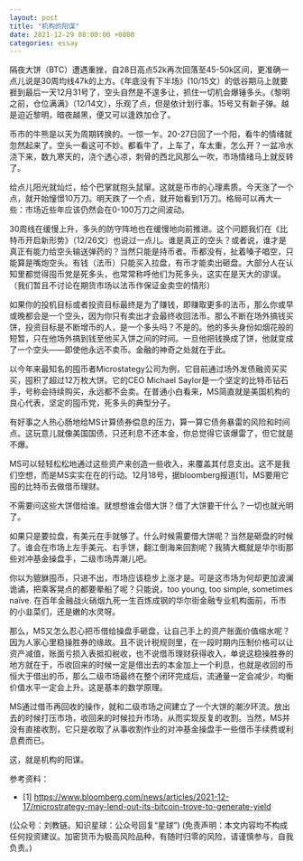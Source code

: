 ```yaml
---
layout: post
title: "机构的阳谋"
date: 2021-12-29 08:00:00 +0800
categories: essay
---
```


隔夜大饼（BTC）遭遇重挫，自28日高点52k再次回落至45-50k区间，更准确一点儿说是30周均线47k的上方。《年底没有下半场》(10/15文）的低谷期马上就要捱到最后一天12月31号了，空头自然是不遑多让，抓住一切机会爆锤多头。《黎明之前，仓位满满》（12/14文），乐观了点，但是依计划行事。15号又有新子弹。越是迫近黎明，暗夜越黑，便又可以逢跌加仓了。

币市的牛熊是以天为周期转换的。一惊一乍。20-27日回了一个阳，看牛的情绪就忽然起来了。空头一看这可不妙。都看牛了，上车了，车太重，怎么开？一盆冷水浇下来，数九寒天的，浇个透心凉，刺骨的西北风那么一吹，市场情绪马上就反转了。

给点儿阳光就灿烂，给个巴掌就抱头鼠窜。这就是币市的心理素质。今天涨了一个点，就开始憧憬10万刀。明天跌了一个点，就开始看到1万刀。格局可以再大一些：市场近些年应该仍然会在0-100万刀之间波动。

30周线在缓慢上升，多头的防守阵地也在缓慢地向前推进。这个问题我们在《比特币开启新形势》（12/26文）也说过一点儿。谁是真正的空头？或者说，谁才是真正有能力给空头输送弹药的？当然只能是持币者。币都没有，扯着嗓子唱空，只能算是嘴炮空头。有钱（法币）只能买入拉盘，有币才能卖出砸盘。大部分人在认知里都觉得囤币党是死多头，也常常称呼他们为死多头，这实在是天大的谬误。（我们暂且不讨论在期货市场以法币作保证金卖空的情形）

如果你的投机目标或者投资目标最终是为了赚钱，即赚取更多的法币，那么你或早或晚都会是一个空头，因为你只有卖出才会最终收回法币。那么不断在场外搞钱买饼，投资目标是不断增币的人，是一个多头吗？不是的。他的多头身份如烟花般的短暂，只在他场外搞到钱至他买入饼之间的时间。一旦他把钱换成了饼，他就变成了一个空头——即使他永远不卖币。金融的神奇之处就在于此。

以今年来最知名的囤币者Microstategy公司为例，它目前通过场外发债融资买买买，囤积了超过12万枚大饼。它的CEO Michael Saylor是一个坚定的比特币钻石手，号称会持续购买，永远都不会卖。在普通小白看来，MS简直就是美国机构的良心代表，坚定的囤币党，死多头的典型分子。

有好事之人热心肠地给MS计算债券偿息的压力，算一算它债务暴雷的风险和时间点。这玩意儿就像美国国债，只还利息不还本金，你总觉得它该爆雷了，但它就是不爆。

MS可以轻轻松松地通过这些资产来创造一些收入，来覆盖其付息支出。这不是我们空想，而是MS实实在在的行动。12月18号，据bloomberg报道[1]，MS要用它囤的比特币去做借币理财。

不需要问这些大饼借给谁。就想想谁会借大饼？借了大饼要干什么？一切也就光明了。

如果只是要拉盘，有美元在手就够了。什么时候需要借大饼呢？当然是砸盘的时候了。谁会在市场上左手美元、右手饼，翻江倒海来回割呢？我猜大概就是华尔街那些对冲基金操盘手，二级市场弄潮儿吧。

你以为貔貅囤币，只进不出，市场应该稳步上涨才是。可是这市场为何却更加波澜诡谲，把乘客晃点的都要晕船了呢？只能说，too young, too simple, sometimes naïve. 在百年金融战火硝烟九死一生百炼成钢的华尔街金融专业机构面前，币市的小韭菜们，还是嫩的水灵呀。

那么，MS又怎么忍心把币借给操盘手砸盘，让自己手上的资产账面价值缩水呢？因为人家心里稳操胜券的缘故。且不说计税规则里，在一段时期内压制价格可以让资产减值，账面亏损入表抵扣税收，也不说借币理财获得收入，单说这稳操胜券的地方就在于，币收回来的时候一定是借出去的本金加上一个利息，也就是收回的币恒大于借出的币，那么二级市场最终在整个闭环完成后，流通量一定会减少，均衡价值水平一定会上升。这是基本的数学原理。

MS通过借币再回收的操作，就和二级市场之间建立了一个大饼的潮汐环流。放出去的时候打压市场，收回来的时候拉升市场，从而实现反复的收割。当然，MS并没有直接收割，它只是收取了从事收割作业的对冲基金操盘手一些借币手续费或利息费而已。

这，就是机构的阳谋。


参考资料：
- [1] https://www.bloomberg.com/news/articles/2021-12-17/microstrategy-may-lend-out-its-bitcoin-trove-to-generate-yield

(公众号：刘教链。知识星球：公众号回复“星球”)
(免责声明：本文内容均不构成任何投资建议。加密货币为极高风险品种，有随时归零的风险，请谨慎参与，自我负责。)
